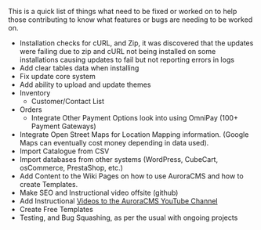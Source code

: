 This is a quick list of things what need to be fixed or worked on to help those contributing to know what features or bugs are needing to be worked on.

- Installation checks for cURL, and Zip, it was discovered that the updates were failing due to zip and cURL not being installed on some installations causing updates to fail but not reporting errors in logs
- Add clear tables data when installing
- Fix update core system
- Add ability to upload and update themes
- Inventory
  - Customer/Contact List
- Orders
  - Integrate Other Payment Options look into using OmniPay (100+ Payment Gateways)
- Integrate Open Street Maps for Location Mapping information. (Google Maps can eventually cost money depending in data used).
- Import Catalogue from CSV
- Import databases from other systems (WordPress, CubeCart, osCommerce, PrestaShop, etc.)
- Add Content to the Wiki Pages on how to use AuroraCMS and how to create Templates.
- Make SEO and Instructional video offsite (github)
- Add Instructional [Videos to the AuroraCMS YouTube Channel](https://www.youtube.com/channel/UC9vFbrBKmnSgf8TNUBvDX2Q)
- Create Free Templates
- Testing, and Bug Squashing, as per the usual with ongoing projects
